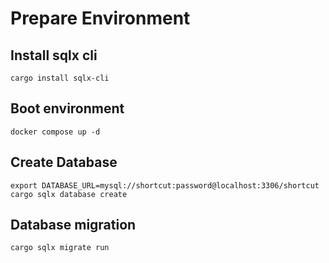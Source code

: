# Prepare Environment

## Install sqlx cli

```console
cargo install sqlx-cli
```

## Boot environment

```
docker compose up -d
```

## Create Database

```
export DATABASE_URL=mysql://shortcut:password@localhost:3306/shortcut
cargo sqlx database create
```

## Database migration

```
cargo sqlx migrate run
```
